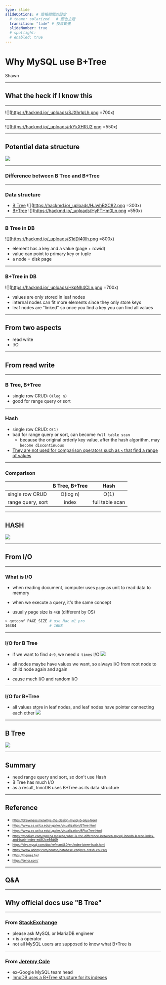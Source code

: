 ```yaml
---
type: slide
slideOptions: # 簡報相關的設定
  # theme: solarized   # 顏色主題
  transition: "fade" # 換頁動畫
  slideNumber: true
  # spotlight:
  # enabled: true
---
```


# Why MySQL use B+Tree

Shawn

---

## What the heck if I know this

---

![](https://hackmd.io/_uploads/SJXhrlpLh.png =700x)

---

![](https://hackmd.io/_uploads/rkYkXHRU2.png =550x)

---

## Potential data structure

![](https://hackmd.io/_uploads/HkS5weaL2.png)

---

### Difference between B Tree and B+Tree

---

### Data structure

- [B Tree](https://www.cs.usfca.edu/~galles/visualization/BTree.html)
  ![](https://hackmd.io/_uploads/HJwhBXC82.png =300x)
- [B+Tree](https://www.cs.usfca.edu/~galles/visualization/BPlusTree.html)
  ![](https://hackmd.io/_uploads/HyFTHm0Ln.png =550x)

---

### B Tree in DB

![](https://hackmd.io/_uploads/S1dDl40Ih.png =800x)

- element has a key and a value (page + rowid)
- value can point to primary key or tuple
- a node = disk page

---

### B+Tree in DB

![](https://hackmd.io/_uploads/HkpNh4CLn.png =700x)

- values are only stored in leaf nodes
- internal nodes can fit more elements since they only store keys
- leaf nodes are "linked" so once you find a key you can find all values

---

## From two aspects

- read write
- I/O

---

## From read write

---

### B Tree, B+Tree

- single row CRUD: `O(log n)`
- good for range query or sort

---

### Hash

- single row CRUD: `O(1)`
- bad for range query or sort, can become `full table scan`
  - because the original orderly key value, after the hash algorithm, may `become discontinuous`
- [They are not used for comparison operators such as `<` that find a range of values](https://dev.mysql.com/doc/refman/8.0/en/index-btree-hash.html)

---

### Comparison

|                   | B Tree, B+Tree |      Hash       |
| ----------------- | :------------: | :-------------: |
| single row CRUD   |    O(log n)    |      O(1)       |
| range query, sort |     index      | full table scan |

---

## HASH

![](https://hackmd.io/_uploads/rJ1Fmx6U3.gif)

---

## From I/O

---

### What is I/O

- when reading document, computer uses `page` as unit to read data to memory

- when we execute a query, it's the same concept

- usually page size is `4KB` (different by OS)

```bash
> getconf PAGE_SIZE # use Mac m1 pro
16384               # 16KB
```

---

### I/O for B Tree

- if we want to find `4~9`, we need `4 times` I/O
  ![](https://hackmd.io/_uploads/ryAzWyaI2.png)

- all nodes maybe have values we want, so always I/O from root node to child node again and again

- cause much I/O and random I/O

---

### I/O for B+Tree

- all values store in leaf nodes, and leaf nodes have pointer connecting each other
  ![](https://hackmd.io/_uploads/SyEU-y6L3.png)

---

## B Tree

![](https://hackmd.io/_uploads/rJ1Fmx6U3.gif)

---

## Summary

- need range query and sort, so don't use Hash
- B Tree has much I/O
- as a result, InnoDB uses B+Tree as its data structure

---

## Reference

- <span style="font-size:0.7em">https://draveness.me/whys-the-design-mysql-b-plus-tree/</span>
- <span style="font-size:0.7em">https://www.cs.usfca.edu/~galles/visualization/BTree.html</span>
- <span style="font-size:0.7em">https://www.cs.usfca.edu/~galles/visualization/BPlusTree.html</span>
- <span style="font-size:0.7em">https://medium.com/@mena.meseha/what-is-the-difference-between-mysql-innodb-b-tree-index-and-hash-index-ed8f2ce66d69</span>
- <span style="font-size:0.7em">https://dev.mysql.com/doc/refman/8.0/en/index-btree-hash.html</span>
- <span style="font-size:0.7em">https://www.udemy.com/course/database-engines-crash-course/</span>
- <span style="font-size:0.7em">https://memes.tw/</span>
- <span style="font-size:0.7em">https://tenor.com/</span>

---

## Q&A

---

## Why official docs use "B Tree"

---

### From [StackExchange](https://dba.stackexchange.com/a/204573)

- please ask MySQL or MariaDB engineer
- `+` is a operator
- not all MySQL users are supposed to know what B+Tree is

---

### From [Jeremy Cole](https://blog.jcole.us/innodb/)

- ex-Google MySQL team head
- [InnoDB uses a B+Tree structure for its indexes](https://blog.jcole.us/2013/01/10/btree-index-structures-in-innodb/)
